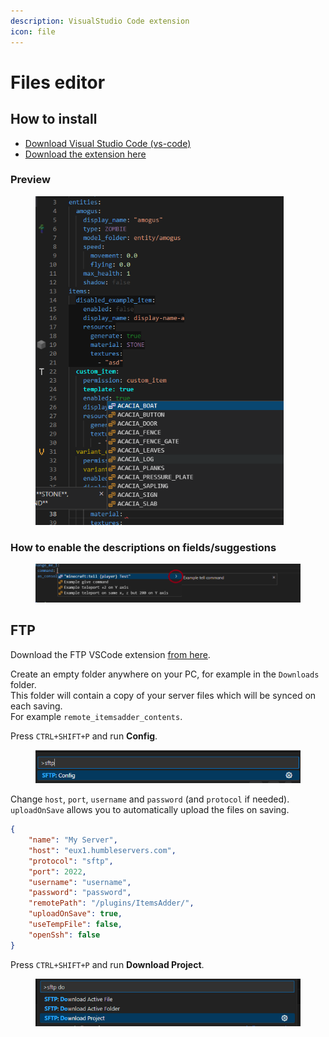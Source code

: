 ```yaml
---
description: VisualStudio Code extension
icon: file
---
```


# Files editor

## How to install

* [Download Visual Studio Code (vs-code)](https://code.visualstudio.com/download)
* [Download the extension here](https://marketplace.visualstudio.com/items?itemName=LoneDev.ia-vscode)

### Preview

<div align="left"><figure><img src="../../.gitbook/assets/image (93).png" alt="" width="397"><figcaption></figcaption></figure></div>

### How to enable the descriptions on fields/suggestions

<figure><img src="../../.gitbook/assets/image (29).png" alt=""><figcaption></figcaption></figure>

## FTP

Download the FTP VSCode extension [from here](https://marketplace.visualstudio.com/items?itemName=Natizyskunk.sftp).

Create an empty folder anywhere on your PC, for example in the `Downloads` folder.\
This folder will contain a copy of your server files which will be synced on each saving.\
For example `remote_itemsadder_contents`.

Press `CTRL+SHIFT+P` and run **Config**.

<figure><img src="../../.gitbook/assets/image (240).png" alt=""><figcaption></figcaption></figure>

Change `host`, `port`, `username` and `password` (and `protocol` if needed).\
`uploadOnSave` allows you to automatically upload the files on saving.

```json
{
    "name": "My Server",
    "host": "eux1.humbleservers.com",
    "protocol": "sftp",
    "port": 2022,
    "username": "username",
    "password": "password",
    "remotePath": "/plugins/ItemsAdder/",
    "uploadOnSave": true,
    "useTempFile": false,
    "openSsh": false
}
```

Press `CTRL+SHIFT+P` and run **Download Project**.

<figure><img src="../../.gitbook/assets/image (242).png" alt=""><figcaption></figcaption></figure>
